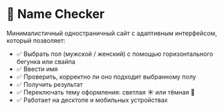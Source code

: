 # 🧠  Name Checker

Минималистичный одностраничный сайт с адаптивным интерфейсом, который позволяет:

- ✅ Выбрать пол (мужской / женский) с помощью горизонтального бегунка или свайпа
- ✅ Ввести имя
- ✅ Проверить, корректно ли оно подходит выбранному полу
- ✅ Получить результат
- ✅ Переключать тему оформления: светлая ☀️ или тёмная 🌙
- ✅ Работает на десктопе и мобильных устройствах


